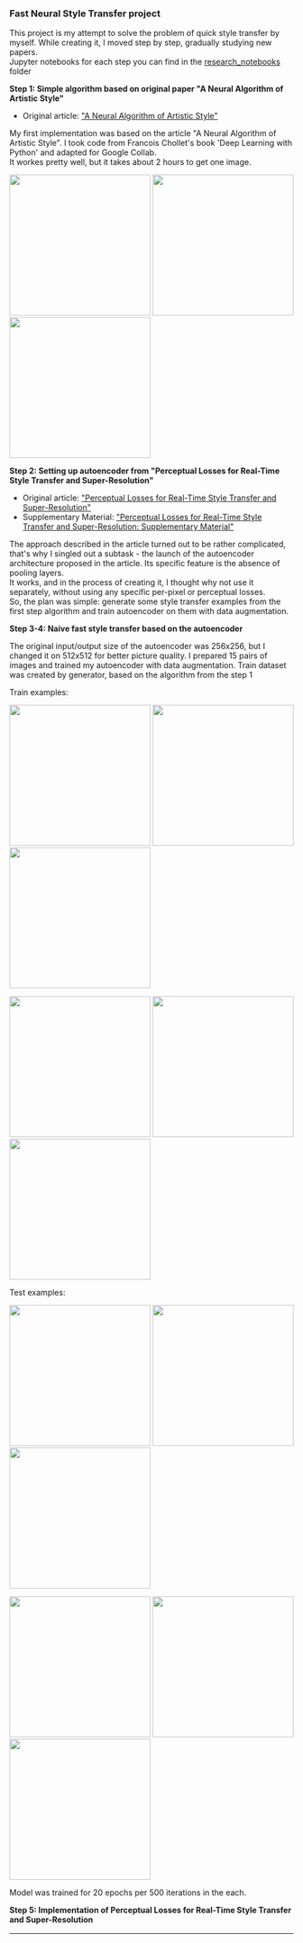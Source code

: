 
### Fast Neural Style Transfer project
This project is my attempt to solve the problem of quick style transfer by myself. While creating it, I moved step by step, gradually studying new papers. <br>
Jupyter notebooks for each step you can find in the [research_notebooks](https://github.com/Gooogr/Keras_Fast_Style_Transfer/tree/master/research_notebooks) folder

**Step 1: Simple algorithm based on original paper "A Neural Algorithm of Artistic Style"**<br>
* Original article: ["A Neural Algorithm of Artistic Style"](https://arxiv.org/abs/1508.06576)

My first implementation was based on the article "A Neural Algorithm of Artistic Style".
I took code from  Francois Chollet's book 'Deep Learning with Python' and adapted for Google Collab.<br>
It workes pretty well, but it takes about 2 hours to get one image.

<img src = "https://github.com/Gooogr/Keras_Fast_Style_Transfer/blob/master/img/dogs.jpg" width = "250" /> <img src = "https://github.com/Gooogr/Keras_Fast_Style_Transfer/blob/master/img/night.jpg" width = "250" /> 
<img src = "https://github.com/Gooogr/Keras_Fast_Style_Transfer/blob/master/img/Result%20(iteration_999).png" width = "250" />


**Step 2: Setting up autoencoder from "Perceptual Losses for Real-Time Style Transfer and Super-Resolution"**<br>
* Original article: ["Perceptual Losses for Real-Time Style Transfer and Super-Resolution"](https://arxiv.org/abs/1603.08155)<br>
* Supplementary Material: ["Perceptual Losses for Real-Time Style Transfer
and Super-Resolution: Supplementary Material"](https://cs.stanford.edu/people/jcjohns/papers/fast-style/fast-style-supp.pdf)

The approach described in the article turned out to be rather complicated, that's why I singled out a subtask - the launch of the autoencoder architecture proposed in the article. Its specific feature is the absence of pooling layers.<br>
It works, and in the process of creating it, I thought why not use it separately, without using any specific per-pixel or perceptual losses.<br>
So, the plan was simple: generate some style transfer examples from the first step algorithm and train autoencoder on them with data augmentation.

**Step 3-4: Naive fast style transfer based on the autoencoder**

The original input/output size of the autoencoder was 256x256, but I changed it on 512x512 for better picture quality. I prepared 15 pairs of images and trained my autoencoder with data augmentation. Train dataset was created by generator, based on the algorithm from the step 1<br>

Train examples:<br>

<img src = "https://github.com/Gooogr/Keras_Fast_Style_Transfer/blob/master/img_encoders_pairs/original_images/dummy_folder/bridge.jpg" width = "250" /> <img src = "https://github.com/Gooogr/Keras_Fast_Style_Transfer/blob/master/img_encoders_pairs/original_images/dummy_folder/castle.jpg" width = "250" /> 
<img src = "https://github.com/Gooogr/Keras_Fast_Style_Transfer/blob/master/img_encoders_pairs/original_images/dummy_folder/sea.jpg" width = "250" />

<img src = "https://github.com/Gooogr/Keras_Fast_Style_Transfer/blob/master/img_encoders_pairs/generated_results/dummy_folder/bridge_gen.png" width = "250" /> <img src = "https://github.com/Gooogr/Keras_Fast_Style_Transfer/blob/master/img_encoders_pairs/generated_results/dummy_folder/castle_gen.png" width = "250" /> 
<img src = "https://github.com/Gooogr/Keras_Fast_Style_Transfer/blob/master/img_encoders_pairs/generated_results/dummy_folder/sea_gen.png" width = "250" />



Test examples:<br>

<img src = "https://github.com/Gooogr/Keras_Fast_Style_Transfer/blob/master/img_encoders_pairs/test_images/dummy_folder/red_bridge.png" width = "250" /> <img src = "https://github.com/Gooogr/Keras_Fast_Style_Transfer/blob/master/img_encoders_pairs/test_images/dummy_folder/bridge.jpg" width = "250" /> 
<img src = "https://github.com/Gooogr/Keras_Fast_Style_Transfer/blob/master/img_encoders_pairs/test_images/dummy_folder/branches.jpg" width = "250" />

<img src = "https://github.com/Gooogr/Keras_Fast_Style_Transfer/blob/master/img_encoders_pairs/test_results/red_bridge.png" width = "250" /> <img src = "https://github.com/Gooogr/Keras_Fast_Style_Transfer/blob/master/img_encoders_pairs/test_results/bridge.jpg" width = "250" /> 
<img src = "https://github.com/Gooogr/Keras_Fast_Style_Transfer/blob/master/img_encoders_pairs/test_results/branches.jpg" width = "250" />

Model was trained for 20 epochs per 500 iterations in the each. 

**Step 5:  Implementation of Perceptual Losses for Real-Time Style Transfer and Super-Resolution**

| | | | |
|:-------------------------:|:-------------------------:|:-------------------------:|:-------------------------:|
|  |<img width="1604" src="https://github.com/Gooogr/Keras_Fast_Style_Transfer/blob/master/img_fst_results/bridge.jpg">|<img width="1604" src="https://github.com/Gooogr/Keras_Fast_Style_Transfer/blob/master/img_fst_results/dear.png">|<img width="1604" src="https://github.com/Gooogr/Keras_Fast_Style_Transfer/blob/master/img_fst_results/red_bridge.png">|
| <img width="1604" src="https://github.com/Gooogr/Keras_Fast_Style_Transfer/blob/master/img_fst_results/night.jpg"> |<img width="1604" src="https://github.com/Gooogr/Keras_Fast_Style_Transfer/blob/master/img_fst_results/bridge_n.png">|<img width="1604" src="https://github.com/Gooogr/Keras_Fast_Style_Transfer/blob/master/img_fst_results/dear_n.png">|<img width="1604" src="https://github.com/Gooogr/Keras_Fast_Style_Transfer/blob/master/img_fst_results/red_bridge_n.png">|
| <img width="1604" src="https://github.com/Gooogr/Keras_Fast_Style_Transfer/blob/master/img_fst_results/draft.jpg"> |<img width="1604" src="https://github.com/Gooogr/Keras_Fast_Style_Transfer/blob/master/img_fst_results/bridge_d.png">|<img width="1604" src="https://github.com/Gooogr/Keras_Fast_Style_Transfer/blob/master/img_fst_results/dear_d.png">|<img width="1604" src="https://github.com/Gooogr/Keras_Fast_Style_Transfer/blob/master/img_fst_results/red_bridge_d.png">|
| <img width="1604" src="https://github.com/Gooogr/Keras_Fast_Style_Transfer/blob/master/img_fst_results/kandinskiy.jpg"> |<img width="1604" src="https://github.com/Gooogr/Keras_Fast_Style_Transfer/blob/master/img_fst_results/bridge_k.png">|<img width="1604" src="https://github.com/Gooogr/Keras_Fast_Style_Transfer/blob/master/img_fst_results/dear_k.png">|<img width="1604" src="https://github.com/Gooogr/Keras_Fast_Style_Transfer/blob/master/img_fst_results/red_bridge_k.png">|
